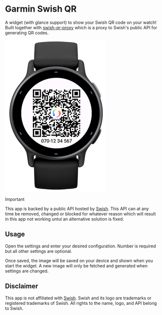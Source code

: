 # Garmin Swish QR

A widget (with glance support) to show your Swish QR code on your watch! Built
together with [swish-qr-proxy] which is a proxy to Swish's public API for
generating QR codes.

![screenshot](images/vivoactive5.png)

> [!IMPORTANT]
> This app is backed by a public API hosted by [Swish]. This API can at any time
> be removed, changed or blocked for whatever reason which will result in this
> app not working untul an alternative solution is fixed.

## Usage

Open the settings and enter your desired configuration. Number is required but
all other settings are optional.

Once saved, the image will be saved on your device and shown when you start the
widget. A new image will only be fetched and generated when settings are
changed.

## Disclaimer

This app is not affiliated with [Swish]. Swish and its logo are trademarks or
registered trademarks of Swish. All rights to the name, logo, and API belong to
Swish.

[Swish]: https://www.swish.nu
[swish-qr-proxy]: https://github.com/bombsimon/swish-qr-proxy
